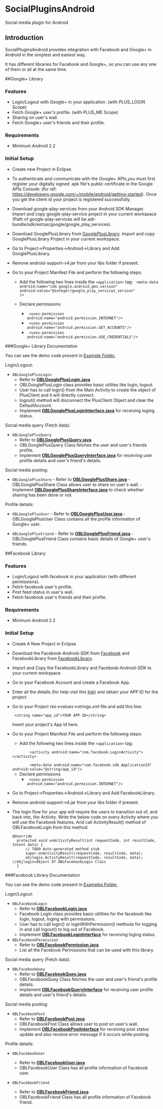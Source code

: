 SocialPluginsAndroid
====================

Social media plugin for Android


## Introduction

SocialPluginsAndroid provides integration with Facebook and Google+ in Android in the simplest and easiest way.

It has different libraries for Facebook and Google+, so you can use any one of them or all at the same time.

##Google+ Library

### Features

* Login/Logout with Google+ in your application. (with PLUS_LOGIN Scope)
* Fetch Google+ user's profile. (with PLUS_ME Scope)
* Sharing on user's wall.
* Fetch Google+ user's friends and their profile.

### Requirements

* Minimum Android 2.2

### Initial Setup

- Create new Project in Eclipse.
- To authenticate and communicate with the Google+ APIs,you must first register your digitally signed .apk file's public certificate in the Google APIs Console:
   (for ref: https://developers.google.com/+/mobile/android/getting-started).
   Once you get the client id your project is registered successfully.
   
- Download google-play-services from your Android SDK Manager. Import and copy google-play-service project in your current workspace (Path of google-play-services will be adt-bundle/sdk/extras/google/google_play_services).
- Download GooglePlusLibrary from [GooglePlusLibrary](https://github.com/ObjectLounge/SocialPluginsAndroid/tree/beta/library). Import and copy GooglePlusLibrary Project in your current workspace.
- Go to Project->Properties->Android->Library and Add GooglePlusLibrary.
- Remove android-support-v4.jar from your libs folder if present.
- Go to your Project Manifest File and perform the following steps:

     - Add the following two lines inside the <code>&lt;application&gt;</code> tag:
   <code>  &lt;meta-data android:name="com.google.android.gms.version" android:value="@integer/google_play_services_version" /&gt;</code>
   
     - Declare permissions
        - <code> &lt;uses-permission android:name="android.permission.INTERNET"/&gt; </code>
        - <code> &lt;uses-permission android:name="android.permission.GET_ACCOUNTS"/&gt; </code>
        - <code> &lt;uses-permission android:name="android.permission.USE_CREDENTIALS"/&gt; </code>


###Google+ Library Documentation

You can see the demo code present in [Example Folder.](https://github.com/ObjectLounge/SocialPluginsAndroid/tree/beta/Examples)

Login/Logout:
* `OBLGooglePlusLogin`
     - Refer to **[OBLGooglePlusLogin.java](https://github.com/ObjectLounge/SocialPluginsAndroid/blob/beta/library/GooglePlus/Classes/OBLGooglePlusLogin.java)**
     - OBLGooglePlusLogin class provides basic utilites like login, logout.
     - User has to call login() from the Main Activity to create the object of PlusClient and it will directly connect.
     - logout() method will disconnect the PlusClient Object and clear the DefaultAccount.
     - Implement **[OBLGooglePlusLoginInterface.java](https://github.com/objectlounge/SocialPluginsAndroid/blob/beta/library/GooglePlus/Interface/OBLGooglePlusLoginInterface.java)** for receiving loging status.
     
Social media query (Fetch data):
* `OBLGooglePlusQuery`
     - Refer to **[OBLGooglePlusQuery.java](https://github.com/ObjectLounge/SocialPluginsAndroid/blob/beta/library/GooglePlus/Classes/OBLGooglePlusQuery.java)**
     - OBLGooglePlusQuery Class fetches the user and user's friends profile.
     - Implement **[OBLGooglePlusQueryInterface.java](https://github.com/ObjectLounge/SocialPluginsAndroid/blob/beta/library/GooglePlus/Interface/OBLGooglePlusQueryInterface.java)** for receiving user profile details and user's friend's details. 
     

Social media posting:
* `OBLGooglePlusShare`
      - Refer to **[OBLGooglePlusShare.java](https://github.com/ObjectLounge/SocialPluginsAndroid/blob/beta/library/GooglePlus/Classes/OBLGooglePlusShare.java)**
      - OBLGooglePlusShare Class allows user to share on user's wall.
      - Implement **[OBLGooglePlusShareInterface.java](https://github.com/ObjectLounge/SocialPluginsAndroid/blob/beta/library/GooglePlus/Interface/OBLGooglePlusShareInterface.java)** to check whether sharing has been done or not.
      
Profile details:
* `OBLGooglePlusUser`
       - Refer to **[OBLGooglePlusUser.java](https://github.com/ObjectLounge/SocialPluginsAndroid/blob/beta/library/GooglePlus/Classes/OBLGooglePlusUser.java)**
       - OBLGooglePlusUser Class contains all the profile information of Google+ user.

* `OBLGooglePlusFriend`
       - Refer to **[OBLGooglePlusFriend.java](https://github.com/ObjectLounge/SocialPluginsAndroid/blob/beta/library/GooglePlus/Classes/OBLGooglePlusFriend.java)**
       - OBLGooglePlusFriend Class contains basic details of Google+ user's friends.


##Facebook Library

### Features

* Login/Logout with facebook in your application (with different permissions). 
* Fetch facebook user's profile.
* Post feed status in user's wall.
* Fetch facebook user's friends and their profile.

### Requirements

* Minimum Android 2.2

### Initial Setup


- Create A New Project in Eclipse.
- Download the Facebook-Android-SDK from [Facebook](https://developers.facebook.com/docs/android/) and FacebookLibrary from [FacebookLibrary](https://github.com/ObjectLounge/SocialPluginsAndroid/tree/beta/library).
- Import and Copy the FacebookLibrary and Facebook-Android-SDK to your current workspace.
- Go to your Facebook Account and create a Facebook App.
- Enter all the details (for help visit this [link](https://developers.facebook.com/docs/android/getting-started/)) and obtain your APP ID for the project.
- Go to your Project res->values->strings.xml file and add this line:

  <code>  &lt;string name="app_id"&gt;YOUR APP ID&lt;/string&gt; </code>
  
  Insert your project's App Id here.
  
- Go to your Project Manifest File and perform the following steps:
  - Add the following two lines inside the <code>&lt;application&gt;</code> tag:
  
   <code>
          &lt;activity android:name="com.facebook.LoginActivity"&gt;&lt;/activity&gt;
    </code>
    <code>
          &lt;meta-data android:name="com.facebook.sdk.ApplicationId" android:value="@string/app_id"/&gt;
  </code>

  

  - Declare permissions
    - <code> &lt;uses-permission android:name="android.permission.INTERNET"/&gt; </code>

- Go to Project->Properties->Android->Library and Add FacebookLibrary.
- Remove android-support-v4.jar from your libs folder if present.
- The login flow for your app will require the users to transition out of, and back into, the Activity. Write the below code on every Activity where you will use the Facebook features. And call ActivityResult() method of OBLFacebookLogin from this method.
  <pre>
  <code>@Override
	protected void onActivityResult(int requestCode, int resultCode, Intent data) {
		// TODO Auto-generated method stub
		super.onActivityResult(requestCode, resultCode, data);
		objlogin.ActivtyResult(requestCode, resultCode, data); //objlogin=Object Of OBLFacebookLogin Class
	}
  </code></pre>

###Facebook Library Documentation



You can see the demo code present in [Examples Folder.](https://github.com/ObjectLounge/SocialPluginsAndroid/tree/beta/Examples)

Login/Logout:

* `OBLFacebookLogin`
  - Refer to **[OBLFacebookLogin.java](https://github.com/ObjectLounge/SocialPluginsAndroid/blob/beta/library/Facebook/Classes/OBLFacebookLogin.java)**
  - Facebook Login class provides basic utilities for the facebook like login, logout, loging with permissions.
  - User has to call login() or loginWithPermission() methods for logging in and call logout() to log out of Facebook.
  - Implement **[OBLFacebookLoginInterface](https://github.com/ObjectLounge/SocialPluginsAndroid/blob/beta/library/Facebook/Interface/OBLFacebookLoginInterface.java)** for receiving loging status.
* `OBLFacebookPermission`
  - Refer to **[OBLFacebookPermission.java](https://github.com/ObjectLounge/SocialPluginsAndroid/blob/beta/library/Facebook/Classes/OBLFacebookPermission.java)**
  - List all the Facebook Permissions that can be used with this library.
  

Social media query (Fetch data):

* `OBLFacebookQuey`
  - Refer to **[OBLFacebookQuey.java](https://github.com/ObjectLounge/SocialPluginsAndroid/blob/beta/library/Facebook/Classes/OBLFacebookQuey.java)**
  - OBLFacebookQuey Class fetches the user and user's friend's profile details.
  - Implement **[OBLFacebookQueryInterface](https://github.com/ObjectLounge/SocialPluginsAndroid/blob/beta/library/Facebook/Interface/OBLFacebookQueryInterface.java)** for receiving user profile details and user's friend's details.

Social media posting:

* `OBLFacebookPost`
  - Refer to **[OBLFacebookPost.java](https://github.com/ObjectLounge/SocialPluginsAndroid/blob/beta/library/Facebook/Classes/OBLFacebookPost.java)**
  - OBLFacebookPost Class allows user to post on user's wall.
  - Implement **[OBLFacebookPostInterface](https://github.com/ObjectLounge/SocialPluginsAndroid/blob/beta/library/Facebook/Interface/OBLFacebookPostInterface.java)** for receiving post status update and also receive error message if it occurs while posting.


Profile details:

* `OBLFacebookUser`
  - Refer to **[OBLFacebookUser.java](https://github.com/ObjectLounge/SocialPluginsAndroid/blob/beta/library/Facebook/Classes/OBLFacebookUser.java)**
  - OBLFacebookUser Class has all profile information of Facebook user.

* `OBLFacebookFriend`
  - Refer to **[OBLFacebookFriend.java](https://github.com/ObjectLounge/SocialPluginsAndroid/blob/beta/library/Facebook/Classes/OBLFacebookFriend.java)**
  - OBLFacebookFriend Class has all profile information of Facebook friend.
       
